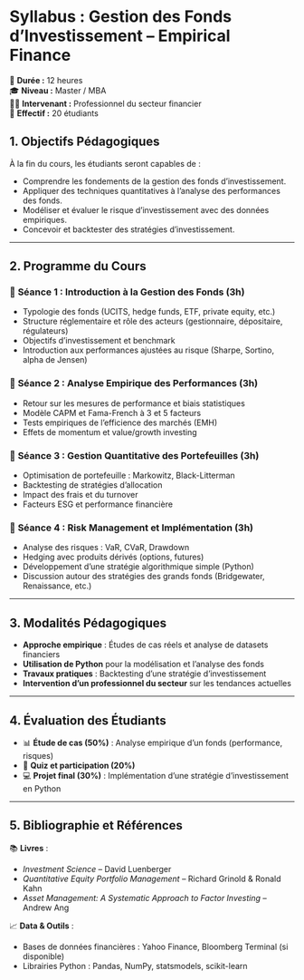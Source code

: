 # **Syllabus : Gestion des Fonds d’Investissement – Empirical Finance**  
📅 **Durée :** 12 heures  
🎓 **Niveau :** Master / MBA  
👨‍🏫 **Intervenant :** Professionnel du secteur financier  
👥 **Effectif :** 20 étudiants  

## **1. Objectifs Pédagogiques**  
À la fin du cours, les étudiants seront capables de :  
- Comprendre les fondements de la gestion des fonds d’investissement.  
- Appliquer des techniques quantitatives à l’analyse des performances des fonds.  
- Modéliser et évaluer le risque d’investissement avec des données empiriques.  
- Concevoir et backtester des stratégies d’investissement.  

---

## **2. Programme du Cours**  

### 📌 **Séance 1 : Introduction à la Gestion des Fonds (3h)**  
- Typologie des fonds (UCITS, hedge funds, ETF, private equity, etc.)  
- Structure réglementaire et rôle des acteurs (gestionnaire, dépositaire, régulateurs)  
- Objectifs d’investissement et benchmark  
- Introduction aux performances ajustées au risque (Sharpe, Sortino, alpha de Jensen)  

### 📌 **Séance 2 : Analyse Empirique des Performances (3h)**  
- Retour sur les mesures de performance et biais statistiques  
- Modèle CAPM et Fama-French à 3 et 5 facteurs  
- Tests empiriques de l’efficience des marchés (EMH)  
- Effets de momentum et value/growth investing  

### 📌 **Séance 3 : Gestion Quantitative des Portefeuilles (3h)**  
- Optimisation de portefeuille : Markowitz, Black-Litterman  
- Backtesting de stratégies d’allocation  
- Impact des frais et du turnover  
- Facteurs ESG et performance financière  

### 📌 **Séance 4 : Risk Management et Implémentation (3h)**  
- Analyse des risques : VaR, CVaR, Drawdown  
- Hedging avec produits dérivés (options, futures)  
- Développement d’une stratégie algorithmique simple (Python)  
- Discussion autour des stratégies des grands fonds (Bridgewater, Renaissance, etc.)  

---

## **3. Modalités Pédagogiques**  
- **Approche empirique** : Études de cas réels et analyse de datasets financiers  
- **Utilisation de Python** pour la modélisation et l’analyse des fonds  
- **Travaux pratiques** : Backtesting d’une stratégie d’investissement  
- **Intervention d’un professionnel du secteur** sur les tendances actuelles  

---

## **4. Évaluation des Étudiants**  
- 📊 **Étude de cas (50%)** : Analyse empirique d’un fonds (performance, risques)  
- 📝 **Quiz et participation (20%)**  
- 💻 **Projet final (30%)** : Implémentation d’une stratégie d’investissement en Python  

---

## **5. Bibliographie et Références**  
📚 **Livres** :  
- *Investment Science* – David Luenberger  
- *Quantitative Equity Portfolio Management* – Richard Grinold & Ronald Kahn  
- *Asset Management: A Systematic Approach to Factor Investing* – Andrew Ang  

📈 **Data & Outils** :  
- Bases de données financières : Yahoo Finance, Bloomberg Terminal (si disponible)  
- Librairies Python : Pandas, NumPy, statsmodels, scikit-learn  
